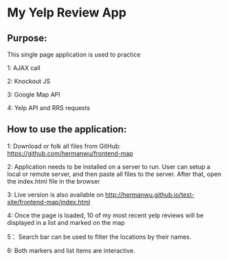My Yelp Review App
===============================
Purpose:
-------
This single page application is used to practice

1: AJAX call

2: Knockout JS

3: Google Map API

4: Yelp API and RRS requests


How to use the application:
-----------
1: Download or folk all files from GitHub: https://github.com/hermanwu/frontend-map

2: Application needs to be installed on a server to run. User can setup a local or remote server, and then paste all files to the server. After that, open the index.html file in the browser

3: Live version is also available on http://hermanwu.github.io/test-site/frontend-map/index.html

4: Once the page is loaded, 10 of my most recent yelp reviews will be displayed in a list and marked on the map

5： Search bar can be used to filter the locations by their names.

6: Both markers and list items are interactive.
